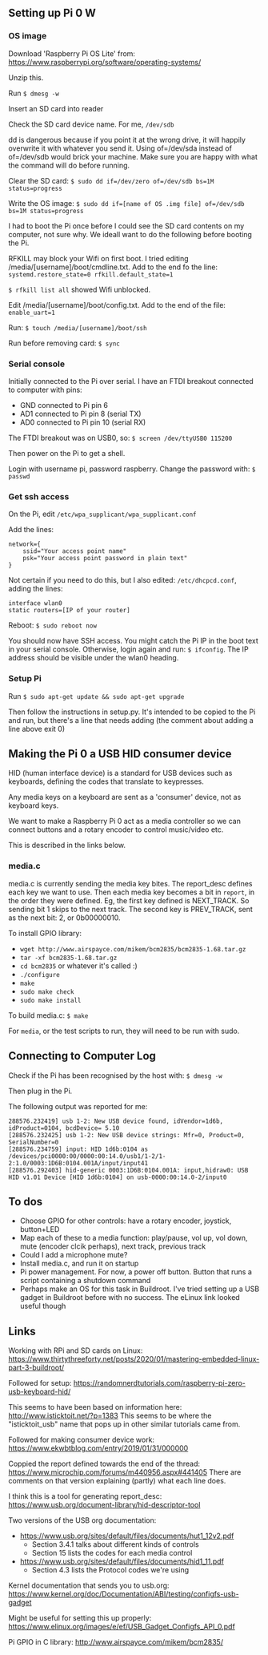 ## Setting up Pi 0 W
### OS image
Download 'Raspberry Pi OS Lite' from: https://www.raspberrypi.org/software/operating-systems/

Unzip this.

Run `$ dmesg -w`

Insert an SD card into reader

Check the SD card device name. For me, `/dev/sdb`

dd is dangerous because if you point it at the wrong drive, it will happily overwrite it with whatever you send it. Using of=/dev/sda instead of of=/dev/sdb would brick your machine. Make sure you are happy with what the command will do before running.

Clear the SD card: `$ sudo dd if=/dev/zero of=/dev/sdb bs=1M status=progress`

Write the OS image: `$ sudo dd if=[name of OS .img file] of=/dev/sdb bs=1M status=progress`

I had to boot the Pi once before I could see the SD card contents on my computer, not sure why. We ideall want to do the following before booting the Pi.

RFKILL may block your Wifi on first boot. I tried editing /media/[username]/boot/cmdline.txt. Add to the end fo the line: `systemd.restore_state=0 rfkill.default_state=1`

`$ rfkill list all` showed Wifi unblocked.

Edit /media/[username]/boot/config.txt. Add to the end of the file: `enable_uart=1`

Run: `$ touch /media/[username]/boot/ssh`

Run before removing card: `$ sync`

### Serial console
Initially connected to the Pi over serial. I have an FTDI breakout connected to computer with pins:
- GND connected to Pi pin 6
- AD1 connected to Pi pin 8 (serial TX)
- AD0 connected to Pi pin 10 (serial RX)

The FTDI breakout was on USB0, so: `$ screen /dev/ttyUSB0 115200`

Then power on the Pi to get a shell.

Login with username pi, password raspberry. Change the password with: `$ passwd`

### Get ssh access
On the Pi, edit `/etc/wpa_supplicant/wpa_supplicant.conf`

Add the lines:

```
network={
    ssid="Your access point name"
    psk="Your access point password in plain text"
}
```

Not certain if you need to do this, but I also edited: `/etc/dhcpcd.conf`, adding the lines:
```
interface wlan0
static routers=[IP of your router]
```

Reboot: `$ sudo reboot now`

You should now have SSH access. You might catch the Pi IP in the boot text in your serial console. Otherwise, login again and run: `$ ifconfig`. The IP address should be visible under the wlan0 heading.

### Setup Pi
Run `$ sudo apt-get update && sudo apt-get upgrade`

Then follow the instructions in setup.py. It's intended to be copied to the Pi and run, but there's a line that needs adding (the comment about adding a line above exit 0)

## Making the Pi 0 a USB HID consumer device
HID (human interface device) is a standard for USB devices such as keyboards, defining the codes that translate to keypresses.

Any media keys on a keyboard are sent as a 'consumer' device, not as keyboard keys.

We want to make a Raspberry Pi 0 act as a media controller so we can connect buttons and a rotary encoder to control music/video etc.

This is described in the links below.

### media.c
media.c is currently sending the media key bites. The report_desc defines each key we want to use. Then each media key becomes a bit in `report`, in the order they were defined. Eg, the first key defined is NEXT_TRACK. So sending bit 1 skips to the next track. The second key is PREV_TRACK, sent as the next bit: 2, or 0b00000010.

To install GPIO library:
- `wget http://www.airspayce.com/mikem/bcm2835/bcm2835-1.68.tar.gz`
- `tar -xf bcm2835-1.68.tar.gz`
- `cd bcm2835` or whatever it's called :)
- `./configure`
- `make`
- `sudo make check`
- `sudo make install`

To build media.c: `$ make`

For `media`, or the test scripts to run, they will need to be run with sudo.

## Connecting to Computer Log
Check if the Pi has been recognised by the host with: `$ dmesg -w`

Then plug in the Pi.

The following output was reported for me:
```
288576.232419] usb 1-2: New USB device found, idVendor=1d6b, idProduct=0104, bcdDevice= 5.10
[288576.232425] usb 1-2: New USB device strings: Mfr=0, Product=0, SerialNumber=0
[288576.234759] input: HID 1d6b:0104 as /devices/pci0000:00/0000:00:14.0/usb1/1-2/1-2:1.0/0003:1D6B:0104.001A/input/input41
[288576.292403] hid-generic 0003:1D6B:0104.001A: input,hidraw0: USB HID v1.01 Device [HID 1d6b:0104] on usb-0000:00:14.0-2/input0
```

## To dos
- Choose GPIO for other controls: have a rotary encoder, joystick, button+LED
- Map each of these to a media function: play/pause, vol up, vol down, mute (encoder clcik perhaps), next track, previous track
- Could I add a microphone mute?
- Install media.c, and run it on startup
- Pi power management. For now, a power off button. Button that runs a script containing a shutdown command
- Perhaps make an OS for this task in Buildroot. I've tried setting up a USB gadget in Buildroot before with no success. The eLinux link looked useful though

## Links
Working with RPi and SD cards on Linux: https://www.thirtythreeforty.net/posts/2020/01/mastering-embedded-linux-part-3-buildroot/

Followed for setup: https://randomnerdtutorials.com/raspberry-pi-zero-usb-keyboard-hid/

This seems to have been based on information here: http://www.isticktoit.net/?p=1383 This seems to be where the "isticktoit_usb" name that pops up in other similar tutorials came from.

Followed for making consumer device work: https://www.ekwbtblog.com/entry/2019/01/31/000000

Coppied the report defined towards the end of the thread: https://www.microchip.com/forums/m440956.aspx#441405 There are comments on that version explaining (partly) what each line does.

I think this is a tool for generating report_desc: https://www.usb.org/document-library/hid-descriptor-tool

Two versions of the USB org documentation: 
- https://www.usb.org/sites/default/files/documents/hut1_12v2.pdf
  - Section 3.4.1 talks about different kinds of controls
  - Section 15 lists the codes for each media control
- https://www.usb.org/sites/default/files/documents/hid1_11.pdf
  - Section 4.3 lists the Protocol codes we're using

Kernel documentation that sends you to usb.org: https://www.kernel.org/doc/Documentation/ABI/testing/configfs-usb-gadget

Might be useful for setting this up properly: https://www.elinux.org/images/e/ef/USB_Gadget_Configfs_API_0.pdf

Pi GPIO in C library: http://www.airspayce.com/mikem/bcm2835/

